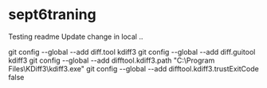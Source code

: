 # sept6traning
Testing readme Update
change in local
..

git config --global --add diff.tool kdiff3 
git config --global --add diff.guitool kdiff3 
git config --global --add difftool.kdiff3.path "C:\Program Files\KDiff3\kdiff3.exe" 
git config --global --add difftool.kdiff3.trustExitCode false
